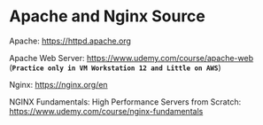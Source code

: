 # Apache and Nginx Source

Apache: https://httpd.apache.org

Apache Web Server: https://www.udemy.com/course/apache-web (**`Practice only in VM Workstation 12 and Little on AWS`**)


Nginx: https://nginx.org/en

NGINX Fundamentals: High Performance Servers from Scratch: https://www.udemy.com/course/nginx-fundamentals